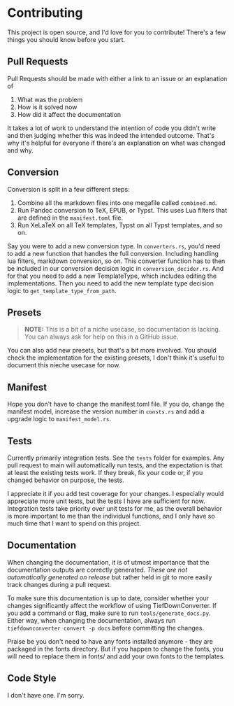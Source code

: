# Contributing

This project is open source, and I'd love for you to contribute!
There's a few things you should know before you start.

## Pull Requests

Pull Requests should be made with either a link to an issue or an explanation of

1. What was the problem
2. How is it solved now
3. How did it affect the documentation

It takes a lot of work to understand the intention of code you didn't write and
then judging whether this was indeed the intended outcome. That's why it's helpful
for everyone if there's an explanation on what was changed and why.

## Conversion

Conversion is split in a few different steps:

1. Combine all the markdown files into one megafile called `combined.md`.
2. Run Pandoc conversion to TeX, EPUB, or Typst. This uses Lua filters that are
   defined in the `manifest.toml` file.
3. Run XeLaTeX on all TeX templates, Typst on all Typst templates, and so on.

Say you were to add a new conversion type. In `converters.rs`, you'd need to
add a new function that handles the full conversion. Including handling lua filters,
markdown conversion, so on. This converter function has to then be included in our
conversion decision logic in `conversion_decider.rs`. And for that you need to add
a new TemplateType, which includes editing the implementations. Then you need to
add the new template type decision logic to `get_template_type_from_path`.

## Presets

> **NOTE:** This is a bit of a niche usecase, so documentation is lacking. You can
> always ask for help on this in a GitHub issue.

You can also add new presets, but that's a bit more involved. You should check
the implementation for the existing presets, I don't think it's useful to document
this nieche usecase for now.

## Manifest

Hope you don't have to change the manifest.toml file.
If you do, change the manifest model, increase the version number in `consts.rs` and
add a upgrade logic to `manifest_model.rs`.

## Tests

Currently primarily integration tests. See the `tests` folder for examples. Any pull
request to main will automatically run tests, and the expectation is that at least the
existing tests work. If they break, fix your code or, if you changed behavior on purpose,
the tests.

I appreciate it if you add test coverage for your changes. I especially would
appreciate more unit tests, but the tests I have are sufficient for now.
Integration tests take priority over unit tests for me, as the overall behavior
is more important to me than the individual functions, and I only have so much
time that I want to spend on this project.

## Documentation

When changing the documentation, it is of utmost importance that the documentation outputs
are correctly generated. _These are not automatically generated on release_ but rather held
in git to more easily track changes during a pull request.

To make sure this documentation is up to date, consider whether your changes significantly
affect the workflow of using TiefDownConverter. If you add a command or flag, make sure to
run `tools/generate_docs.py`. Either way, when changing the documentation, always run
`tiefdownconverter convert -p docs` before committing the changes.

Praise be you don't need to have any fonts installed anymore - they are packaged in the fonts
directory. But if you happen to change the fonts, you will need to replace them in fonts/ and
add your own fonts to the templates.

## Code Style

I don't have one. I'm sorry.
